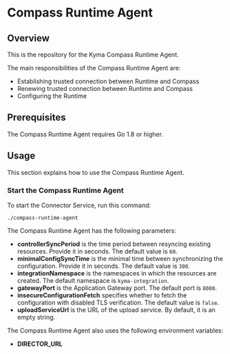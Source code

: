 # Compass Runtime Agent

## Overview

This is the repository for the Kyma Compass Runtime Agent.

The main responsibilities of the Compass Runtime Agent are:
- Establishing trusted connection between Runtime and Compass
- Renewing trusted connection between Runtime and Compass
- Configuring the Runtime


## Prerequisites

The Compass Runtime Agent requires Go 1.8 or higher.

## Usage

This section explains how to use the Compass Runtime Agent.

### Start the Compass Runtime Agent
To start the Connector Service, run this command:

```
./compass-runtime-agent
```

The Compass Runtime Agent has the following parameters:
- **controllerSyncPeriod** is the time period between resyncing existing resources. Provide it in seconds. The default value is `60`.
- **minimalConfigSyncTime** is the minimal time between synchronizing the configuration. Provide it in seconds. The default value is `300`.
- **integrationNamespace** is the namespaces in which the resources are created. The default namespace is `kyma-integration`.
- **gatewayPort** is the Application Gateway port. The default port is `8080`.
- **insecureConfigurationFetch** specifies whether to fetch the configuration with disabled TLS verification. The default value is `false`.
- **uploadServiceUrl** is the URL of the upload service. By default, it is an empty string.

The Compass Runtime Agent also uses the following environment variables:
- **DIRECTOR_URL**
